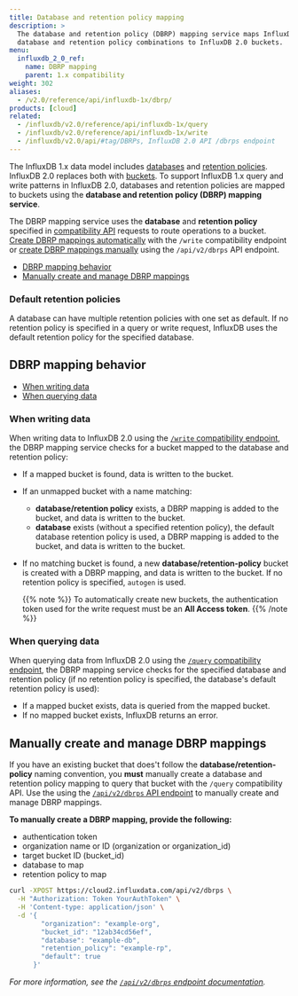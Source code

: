 ```yaml
---
title: Database and retention policy mapping
description: >
  The database and retention policy (DBRP) mapping service maps InfluxDB 1.x
  database and retention policy combinations to InfluxDB 2.0 buckets.
menu:
  influxdb_2_0_ref:
    name: DBRP mapping
    parent: 1.x compatibility
weight: 302
aliases:
  - /v2.0/reference/api/influxdb-1x/dbrp/
products: [cloud]
related:
  - /influxdb/v2.0/reference/api/influxdb-1x/query
  - /influxdb/v2.0/reference/api/influxdb-1x/write
  - /influxdb/v2.0/api/#tag/DBRPs, InfluxDB 2.0 API /dbrps endpoint
---
```


The InfluxDB 1.x data model includes [databases](/influxdb/v1.8/concepts/glossary/#database)
and [retention policies](/influxdb/v1.8/concepts/glossary/#retention-policy-rp).
InfluxDB 2.0 replaces both with [buckets](/v2.0/reference/glossary/#bucket).
To support InfluxDB 1.x query and write patterns in InfluxDB 2.0, databases and retention
policies are mapped to buckets using the **database and retention policy (DBRP) mapping service**.

The DBRP mapping service uses the **database** and **retention policy** specified in
[compatibility API](/v2.0/reference/api/influxdb-1x/) requests to route operations to a bucket.
[Create DBRP mappings automatically](#dbrp-mapping-behavior) with the `/write` compatibility endpoint or
[create DBRP mappings manually](#manually-create-and-manage-dbrp-mappings) using the `/api/v2/dbrps` API endpoint.

- [DBRP mapping behavior](#dbrp-mapping-behavior)
- [Manually create and manage DBRP mappings](#manually-create-and-manage-dbrp-mappings)

### Default retention policies
A database can have multiple retention policies with one set as default.
If no retention policy is specified in a query or write request, InfluxDB uses
the default retention policy for the specified database.

## DBRP mapping behavior

- [When writing data](#when-writing-data)
- [When querying data](#when-querying-data)

### When writing data
When writing data to InfluxDB 2.0 using the [`/write` compatibility endpoint](/v2.0/reference/api/influxdb-1x/write/),
the DBRP mapping service checks for a bucket mapped to the database and retention policy:

- If a mapped bucket is found, data is written to the bucket.
- If an unmapped bucket with a name matching:
    - **database/retention policy** exists, a DBRP mapping is added to the bucket,
      and data is written to the bucket.
    - **database** exists (without a specified retention policy), the default
      database retention policy is used, a DBRP mapping is added to the bucket,
      and data is written to the bucket.
- If no matching bucket is found, a new **database/retention-policy** bucket is
  created with a DBRP mapping, and data is written to the bucket.
  If no retention policy is specified, `autogen` is used.

    {{% note %}}
To automatically create new buckets, the authentication token used for the
write request must be an **All Access token**.
    {{% /note %}}

### When querying data
When querying data from InfluxDB 2.0 using the [`/query` compatibility endpoint](/v2.0/reference/api/influxdb-1x/query/),
the DBRP mapping service checks for the specified database and retention policy
(if no retention policy is specified, the database's default retention policy is used):

- If a mapped bucket exists, data is queried from the mapped bucket.
- If no mapped bucket exists, InfluxDB returns an error.

## Manually create and manage DBRP mappings
If you have an existing bucket that does't follow the **database/retention-policy**
naming convention, you **must** manually create a database and retention policy
mapping to query that bucket with the `/query` compatibility API.
Use the using the [`/api/v2/dbrps` API endpoint](/v2.0/api/#tag/DBRPs) to
manually create and manage DBRP mappings.

**To manually create a DBRP mapping, provide the following:**

- authentication token
- organization name or ID (organization or organization_id)
- target bucket ID (bucket_id)
- database to map
- retention policy to map

<!--  -->
```sh
curl -XPOST https://cloud2.influxdata.com/api/v2/dbrps \
  -H "Authorization: Token YourAuthToken" \
  -H 'Content-type: application/json' \
  -d '{
        "organization": "example-org",
        "bucket_id": "12ab34cd56ef",
        "database": "example-db",
        "retention_policy": "example-rp",
        "default": true
      }'
```

_For more information, see the [`/api/v2/dbrps` endpoint documentation](/v2.0/api/#tag/DBRPs)._
